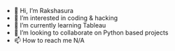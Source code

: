 - 👋 Hi, I’m Rakshasura
- 👀 I’m interested in coding & hacking
- 🌱 I’m currently learning Tableau
- 💞️ I’m looking to collaborate on Python based projects
- 📫 How to reach me N/A

<!---
rakshasura/rakshasura is a ✨ special ✨ repository because its `README.md` (this file) appears on your GitHub profile.
You can click the Preview link to take a look at your changes.
--->
